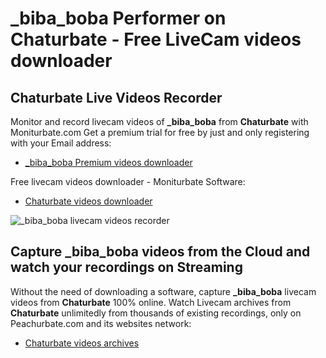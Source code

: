 # _biba_boba Performer on Chaturbate - Free LiveCam videos downloader

## Chaturbate Live Videos Recorder

Monitor and record livecam videos of **_biba_boba** from **Chaturbate** with Moniturbate.com
Get a premium trial for free by just and only registering with your Email address:
* [_biba_boba Premium videos downloader](https://moniturbate.com/request-demo-licence-key.html)

Free livecam videos downloader - Moniturbate Software:
* [Chaturbate videos downloader](https://moniturbate.com/moniturbate-download-software.html)

![_biba_boba livecam videos recorder](https://peachurnet.com/templates/moniturbate-software.png)


## Capture _biba_boba videos from the Cloud and watch your recordings on Streaming

Without the need of downloading a software, capture **_biba_boba** livecam videos from **Chaturbate** 100% online.
Watch Livecam archives from **Chaturbate** unlimitedly from thousands of existing recordings, only on Peachurbate.com and its websites network:
* [Chaturbate videos archives](https://peachurnet.com/)